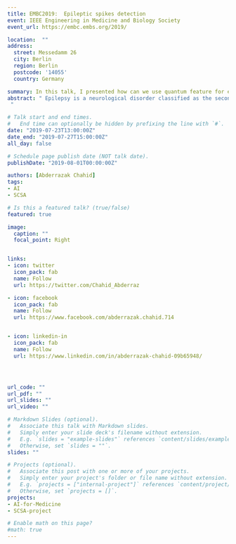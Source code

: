 ```yaml
---
title: EMBC2019:  Epileptic spikes detection  
event: IEEE Engineering in Medicine and Biology Society
event_url: https://embc.embs.org/2019/

location:  ""
address:
  street: Messedamm 26
  city: Berlin
  region: Berlin
  postcode: '14055'
  country: Germany

summary: In this talk, I presented how can we use quantum feature for epileptic spikes detection.
abstract: " Epilepsy is a neurological disorder classified as the second most serious neurological disease known to humanity, after stroke. Magnetoencephalography (MEG) is performed to localize the epileptogenic zone in the brain. However, the detection of epileptic spikes requires the visual assessment of long MEG recordings. This task is time-consuming and might lead to wrong decisions. Therefore, the introduction of effective machine learning algorithms for the quick and accurate epileptic spikes detection from MEG recordings would improve the clinical diagnosis of the disease. The efficiency of machine learning based algorithms requires a good characterization of the signal by extracting pertinent features. In this paper, we propose new sets of features for MEG signals. These features are based on a Semi-Classical Signal Analysis (SCSA) method, which allows a good characterization of peak shaped signals. Moreover, this method improves the spike detection accuracy and reduces the feature vector size. We could achieve up to 93.68% and 95.08% in average sensitivity and specificity, respectively. We used the 5-folds cross-validation applied to a balanced dataset of 3104 frames, extracted from eight healthy and eight epileptic subjects with a frame size of 100 samples with a step size of 2 samples, using Random Forest (RF) classifier.
 "

# Talk start and end times.
#   End time can optionally be hidden by prefixing the line with `#`.
date: "2019-07-23T13:00:00Z"
date_end: "2019-07-27T15:00:00Z"
all_day: false

# Schedule page publish date (NOT talk date).
publishDate: "2019-08-01T00:00:00Z"

authors: [Abderrazak Chahid]
tags:
- AI
- SCSA

# Is this a featured talk? (true/false)
featured: true

image:
  caption: ""
  focal_point: Right


links:
- icon: twitter
  icon_pack: fab
  name: Follow
  url: https://twitter.com/Chahid_Abderraz

- icon: facebook
  icon_pack: fab
  name: Follow
  url: https://www.facebook.com/abderrazak.chahid.714


- icon: linkedin-in
  icon_pack: fab
  name: Follow
  url: https://www.linkedin.com/in/abderrazak-chahid-09b65948/




url_code: ""
url_pdf: ""
url_slides: ""
url_video: ""

# Markdown Slides (optional).
#   Associate this talk with Markdown slides.
#   Simply enter your slide deck's filename without extension.
#   E.g. `slides = "example-slides"` references `content/slides/example-slides.md`.
#   Otherwise, set `slides = ""`.
slides: ""

# Projects (optional).
#   Associate this post with one or more of your projects.
#   Simply enter your project's folder or file name without extension.
#   E.g. `projects = ["internal-project"]` references `content/project/deep-learning/index.md`.
#   Otherwise, set `projects = []`.
projects:
- AI-for-Medicine
- SCSA-project

# Enable math on this page?
#math: true
---
```

